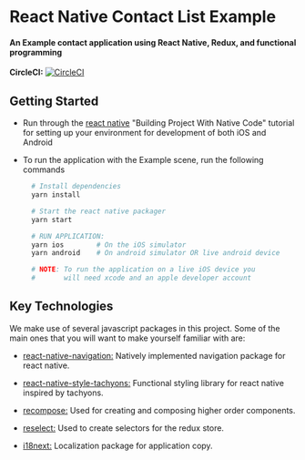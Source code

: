 # React Native Contact List Example
#### An Example contact application using React Native, Redux, and functional programming

**CircleCI:**
[![CircleCI](https://circleci.com/gh/ShaunLloyd/react-native-contact-list-example/tree/master.svg?style=svg)](https://circleci.com/gh/ShaunLloyd/react-native-contact-list-example/tree/master)

## Getting Started

- Run through the [react native](https://facebook.github.io/react-native/docs/getting-started.html) "Building Project With Native Code" tutorial for setting up your environment for development of both iOS and Android

- To run the application with the Example scene, run the following commands
  ```bash
    # Install dependencies
    yarn install

    # Start the react native packager
    yarn start

    # RUN APPLICATION:    
    yarn ios        # On the iOS simulator
    yarn android    # On android simulator OR live android device

    # NOTE: To run the application on a live iOS device you
    #       will need xcode and an apple developer account
  ```

## Key Technologies

We make use of several javascript packages in this project. Some of the main ones that you will want to make yourself familiar with are:

- [react-native-navigation:](https://wix.github.io/react-native-navigation/#/) Natively implemented navigation package for react native.

- [react-native-style-tachyons:](https://github.com/tachyons-css/react-native-style-tachyons) Functional styling library for react native inspired by tachyons.

- [recompose:](https://github.com/acdlite/recompose/blob/master/docs/API.md) Used for creating and composing higher order components.

- [reselect:](https://github.com/reactjs/reselect) Used to create selectors for the redux store.

- [i18next:](https://www.i18next.com/) Localization package for application copy.
